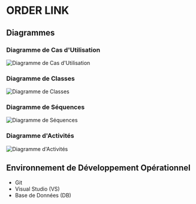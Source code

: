 # ORDER LINK

## Diagrammes

### Diagramme de Cas d'Utilisation

![Diagramme de Cas d'Utilisation](https://media.discordapp.net/attachments/1178649990135037994/1180081198911995904/image.png?ex=657c1f42&is=6569aa42&hm=5133e7796ee873f810444190a54cd58eec407338489aa23f8121a03773efba5d&=&format=webp&quality=lossless&width=675&height=662)

### Diagramme de Classes

![Diagramme de Classes](lien_vers_image_diagramme_classes.png)

### Diagramme de Séquences

![Diagramme de Séquences](lien_vers_image_diagramme_sequences.png)

### Diagramme d'Activités

![Diagramme d'Activités](lien_vers_image_diagramme_activites.png)

## Environnement de Développement Opérationnel

- Git
- Visual Studio (VS)
- Base de Données (DB)
